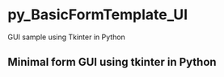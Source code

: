 # py_BasicFormTemplate_UI
GUI sample using Tkinter in Python

## Minimal form GUI using tkinter in Python  
